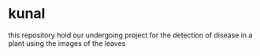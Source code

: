 # kunal
this repository hold our undergoing project for the detection of disease in a plant using the images of the leaves 
